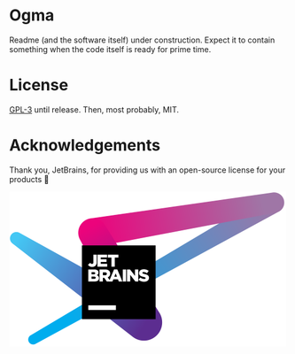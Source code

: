 # Ogma

Readme (and the software itself) under construction. Expect it to
contain something when the code itself is ready for prime time.

# License

[GPL-3](LICENSE.md) until release. Then, most probably, MIT.

# Acknowledgements

Thank you, JetBrains, for providing us with an open-source
license for your products 💜

[![](Assets/jetbrains-variant-4-500px.png)](https://www.jetbrains.com/?from=Ogma)